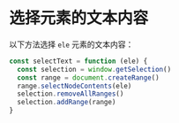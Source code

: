 # 选择元素的文本内容

以下方法选择 `ele` 元素的文本内容：

```js
const selectText = function (ele) {
  const selection = window.getSelection()
  const range = document.createRange()
  range.selectNodeContents(ele)
  selection.removeAllRanges()
  selection.addRange(range)
}
```
